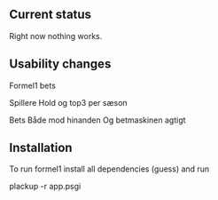 Current status
---------------------------

Right now nothing works.


Usability changes
---------------------------

Formel1 bets

Spillere
	Hold og top3 per sæson

Bets
	Både mod hinanden
	Og betmaskinen agtigt

Installation
---------------------------

To run formel1 install all dependencies (guess) and run

plackup -r app.psgi
